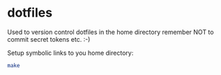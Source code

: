 # dotfiles

Used to version control dotfiles in the home directory remember NOT to commit secret tokens etc. :-)

Setup symbolic links to you home directory:

```bash
make
```
